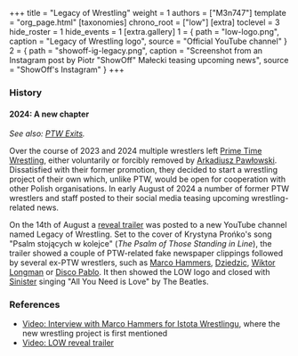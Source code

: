 +++
title = "Legacy of Wrestling"
weight = 1
authors = ["M3n747"]
template = "org_page.html"
[taxonomies]
chrono_root = ["low"]
[extra]
toclevel = 3
hide_roster = 1
hide_events = 1
[extra.gallery]
1 = { path = "low-logo.png", caption = "Legacy of Wrestling logo", source = "Official YouTube channel" }
2 = { path = "showoff-ig-legacy.png", caption = "Screenshot from an Instagram post by Piotr &quot;ShowOff&quot; Małecki teasing upcoming news", source = "ShowOff's Instagram" }
+++

### History

#### 2024: A new chapter

_See also: [PTW Exits](@/a/ptw-exits.md)._

Over the course of 2023 and 2024 multiple wrestlers left [Prime Time Wrestling](@/o/ptw.md), either voluntarily or forcibly removed by [Arkadiusz Pawłowski](@/w/pan-pawlowski.md). Dissatisfied with their former promotion, they decided to start a wrestling project of their own which, unlike PTW, would be open for cooperation with other Polish organisations. In early August of 2024 a number of former PTW wrestlers and staff posted to their social media teasing upcoming wrestling-related news.

On the 14th of August a [reveal trailer](https://www.youtube.com/watch?v=_CvfCaElDK4) was posted to a new YouTube channel named Legacy of Wrestling. Set to the cover of Krystyna Prońko's song "Psalm stojących w kolejce" (_The Psalm of Those Standing in Line_), the trailer showed a couple of PTW-related fake newspaper clippings followed by several ex-PTW wrestlers, such as [Marco Hammers](@/w/marco-hammers.md), [Dziedzic](@/w/dziedzic.md), [Wiktor Longman](@/w/wiktor-longman.md) or [Disco Pablo](@/w/disco-pablo.md). It then showed the LOW logo and closed with [Sinister](@/w/sinister.md) singing "All You Need is Love" by The Beatles.


### References

* [Video: Interview with Marco Hammers for Istota Wrestlingu](https://www.youtube.com/watch?v=B7FdcemONxk), where the new wrestling project is first mentioned
* [Video: LOW reveal trailer](https://www.youtube.com/watch?v=_CvfCaElDK4)

